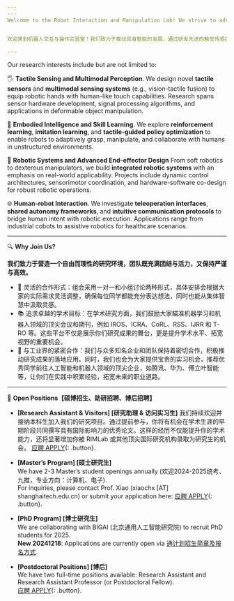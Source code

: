 ```yaml
---
---
Welcome to the Robot Interaction and Manipulation Lab! We strive to advance the field of Embodied AI by developing cutting-edge tactile sensing technologies and pioneering new human-robot interaction paradigms. Our goal is to empower robots to perform complex manipulation tasks in unstructured real-world environments.


欢迎来到机器人交互与操作实验室！我们致力于推动具身智能的发展，通过研发先进的触觉传感技术和新型人机交互范式，使机器人能够在非结构化环境中高效完成复杂操作任务。

---
```


Our research interests include but are not limited to:

🖐️ **Tactile Sensing and Multimodal Perception**. 
We design novel **tactile sensors** and **multimodal sensing systems** (e.g., vision-tactile fusion) to equip robotic hands with human-like touch capabilities. Research spans sensor hardware development, signal processing algorithms, and applications in deformable object manipulation.

🧠 **Embodied Intelligence and Skill Learning**. 
We explore **reinforcement learning**, **imitation learning**, and **tactile-guided policy optimization** to enable robots to adaptively grasp, manipulate, and collaborate with humans in unstructured environments.

🤖 **Robotic Systems and Advanced End-effector Design**
From soft robotics to dexterous manipulators, we build **integrated robotic systems** with an emphasis on real-world applicability. Projects include dynamic control architectures, sensorimotor coordination, and hardware-software co-design for robust robotic operations.

🌐 **Human-robot Interaction**. 
We investigate **teleoperation interfaces**, **shared autonomy frameworks**, and **intuitive communication protocols** to bridge human intent with robotic execution. Applications range from industrial cobots to assistive robotics for healthcare scenarios.

---

🔍 **Why Join Us?**

**我们致力于营造一个自由而理性的研究环境，团队既充满团结与活力，又保持严谨与高效。**

- 🔄 灵活的合作形式：组会采用一对一和小组讨论两种形式，具体安排会根据大家的实际需求灵活调整，确保每位同学都能充分表达想法，同时也能从集体智慧中汲取灵感。
- 📚 追求卓越的学术目标：在学术研究方面，我们鼓励大家瞄准机器学习和机器人领域的顶尖会议和期刊，例如 IROS、ICRA、CoRL、RSS、IJRR 和 T-RO 等。这些平台不仅是展示你们研究成果的舞台，更是提升学术水平、拓宽视野的重要机会。
- 🤝 与工业界的紧密合作：我们与众多知名企业和团队保持着密切合作，积极推动研究成果的落地应用。同时，我们也会为大家提供宝贵的实习机会，推荐优秀同学前往人工智能和机器人领域的顶尖企业，如腾讯、华为、傅立叶智能等，让你们在实践中积累经验，拓宽未来的职业道路。

---
🌟 **Open Positions【硕博招生、助研招聘、博后招聘】**  
- **[Research Assistant & Visitors] [研究助理 & 访问实习生]**
  我们持续欢迎并接纳本科生加入我们的研究项目。通过提前参与，你将有机会在学术生涯的早期阶段共同撰写具有国际影响力的优秀论文。这样的经历不仅能提升你的学术能力，还将显著增加你被 RIMLab 或其他顶尖国际研究机构录取为研究生的机会。
  [应聘 APPLY](https://l1l6pvkmmmw.feishu.cn/share/base/form/shrcnSqulK34HeHeSwWuzwVkxMd){: .button}.

- **[Master’s Program] [硕士研究生]**  
  We have 2-3 Master’s student openings annually (欢迎2024-2025统考、九推，专业方向：计算机、电子).  
  For inquiries, please contact Prof. Xiao (xiaochx [AT] shanghaitech.edu.cn) or submit your application here: [应聘 APPLY](https://l1l6pvkmmmw.feishu.cn/share/base/form/shrcnSqulK34HeHeSwWuzwVkxMd){: .button}.

- **[PhD Program]  [博士研究生]**  
  We are collaborating with BIGAI (北京通用人工智能研究院) to recruit PhD students for 2025.  
  **New 20241218**: Applications are currently open via [通计划招生简章及报名方式](https://yanzhao.shanghaitech.edu.cn/2024/1218/c2420a1104755/page.htm). 

- **[Postdoctoral Positions]  [博后]**  
  We have two full-time positions available: Research Assistant and Research Assistant Professor (or Postdoctoral Fellow).  
  [应聘 APPLY](https://l1l6pvkmmmw.feishu.cn/share/base/form/shrcnSqulK34HeHeSwWuzwVkxMd){: .button}.


